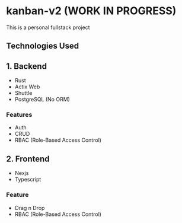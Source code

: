 # kanban-v2 (WORK IN PROGRESS)

This is a personal fullstack project

## Technologies Used

## 1. Backend

- Rust
- Actix Web
- Shuttle
- PostgreSQL (No ORM)

### Features

- Auth
- CRUD
- RBAC (Role-Based Access Control)

## 2. Frontend

- Nexjs
- Typescript

### Feature

- Drag n Drop
- RBAC (Role-Based Access Control)
